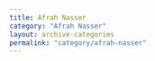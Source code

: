 ```yaml
---
title: Afrah Nasser
category: "Afrah Nasser"
layout: archive-categories
permalink: "category/afrah-nasser"
---
```

